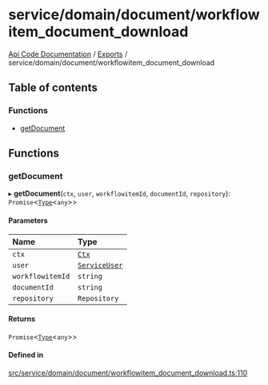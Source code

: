 # service/domain/document/workflowitem\_document\_download
 
[Api Code Documentation](../README.md) / [Exports](../modules.md) / service/domain/document/workflowitem\_document\_download

## Table of contents

### Functions

- [getDocument](service_domain_document_workflowitem_document_download.md#getdocument)

## Functions

### getDocument

▸ **getDocument**(`ctx`, `user`, `workflowitemId`, `documentId`, `repository`): `Promise`<[`Type`](result.md#type)<`any`\>\>

#### Parameters

| Name | Type |
| :------ | :------ |
| `ctx` | [`Ctx`](../interfaces/lib_ctx.Ctx.md) |
| `user` | [`ServiceUser`](../interfaces/service_domain_organization_service_user.ServiceUser.md) |
| `workflowitemId` | `string` |
| `documentId` | `string` |
| `repository` | `Repository` |

#### Returns

`Promise`<[`Type`](result.md#type)<`any`\>\>

#### Defined in

[src/service/domain/document/workflowitem_document_download.ts:110](https://github.com/openkfw/TruBudget/blob/0804644/api/src/service/domain/document/workflowitem_document_download.ts#L110)
